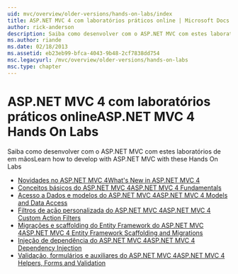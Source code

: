```yaml
---
uid: mvc/overview/older-versions/hands-on-labs/index
title: ASP.NET MVC 4 com laboratórios práticos online | Microsoft Docs
author: rick-anderson
description: Saiba como desenvolver com o ASP.NET MVC com estes laboratórios de em mãos
ms.author: riande
ms.date: 02/18/2013
ms.assetid: eb23eb99-bfca-4043-9b48-2cf7838dd754
msc.legacyurl: /mvc/overview/older-versions/hands-on-labs
msc.type: chapter
---
```

# <a name="aspnet-mvc-4-hands-on-labs"></a><span data-ttu-id="b3044-103">ASP.NET MVC 4 com laboratórios práticos online</span><span class="sxs-lookup"><span data-stu-id="b3044-103">ASP.NET MVC 4 Hands On Labs</span></span>

<span data-ttu-id="b3044-104">Saiba como desenvolver com o ASP.NET MVC com estes laboratórios de em mãos</span><span class="sxs-lookup"><span data-stu-id="b3044-104">Learn how to develop with ASP.NET MVC with these Hands On Labs</span></span>

- [<span data-ttu-id="b3044-105">Novidades no ASP.NET MVC 4</span><span class="sxs-lookup"><span data-stu-id="b3044-105">What's New in ASP.NET MVC 4</span></span>](whats-new-in-aspnet-mvc-4.md)
- [<span data-ttu-id="b3044-106">Conceitos básicos do ASP.NET MVC 4</span><span class="sxs-lookup"><span data-stu-id="b3044-106">ASP.NET MVC 4 Fundamentals</span></span>](aspnet-mvc-4-fundamentals.md)
- [<span data-ttu-id="b3044-107">Acesso a Dados e modelos do ASP.NET MVC 4</span><span class="sxs-lookup"><span data-stu-id="b3044-107">ASP.NET MVC 4 Models and Data Access</span></span>](aspnet-mvc-4-models-and-data-access.md)
- [<span data-ttu-id="b3044-108">Filtros de ação personalizada do ASP.NET MVC 4</span><span class="sxs-lookup"><span data-stu-id="b3044-108">ASP.NET MVC 4 Custom Action Filters</span></span>](aspnet-mvc-4-custom-action-filters.md)
- [<span data-ttu-id="b3044-109">Migrações e scaffolding do Entity Framework do ASP.NET MVC 4</span><span class="sxs-lookup"><span data-stu-id="b3044-109">ASP.NET MVC 4 Entity Framework Scaffolding and Migrations</span></span>](aspnet-mvc-4-entity-framework-scaffolding-and-migrations.md)
- [<span data-ttu-id="b3044-110">Injeção de dependência do ASP.NET MVC 4</span><span class="sxs-lookup"><span data-stu-id="b3044-110">ASP.NET MVC 4 Dependency Injection</span></span>](aspnet-mvc-4-dependency-injection.md)
- [<span data-ttu-id="b3044-111">Validação, formulários e auxiliares do ASP.NET MVC 4</span><span class="sxs-lookup"><span data-stu-id="b3044-111">ASP.NET MVC 4 Helpers, Forms and Validation</span></span>](aspnet-mvc-4-helpers-forms-and-validation.md)
